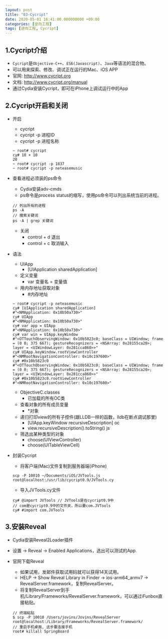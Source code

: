 ```yaml
---
layout: post
title: "03-Cycript"
date: 2020-05-01 16:41:00.000000000 +09:00
categories: [逆向工程]
tags: [逆向工程, Cycript]
---
```


## 1.Cycript介绍

+ `Cycript`是`Objective-C++`、`ES6(Javascript)`、`Java`等语法的混合物。
+ 可以用来探索、修改、调试正在运行的Mac、iOS APP
+ 官网: http://www.cycript.org
+ 文档: http://www.cycript.org/manual
+ 通过Cydia安装Cycript，即可在iPhone上调试运行中的App

## 2.Cycript开启和关闭

+ 开启

  + cycript
  + cycript -p 进程ID
  + cycript -p 进程名称

  ```
  ~ root# cycript
  cy# 10 + 10
  20
  ~ root# cycript -p 1837 
  ~ root# cycript -p neteasemusic
  ```

+ 查看进程必须装的ps命令

  + Cydia安装adv-cmds
  + ps命令是process status的缩写，使用ps命令可以列出系统当前的进程。

  ```
  // 列出所有的进程
  ps -A
  // 搜索关键词
  ps -A | grep 关键词
  ```

  + 关闭
    + control + d  退出
    + control + c  取消输入

+ 语法

  + UIApp
    + [UIApplication sharedApplication]
  + 定义变量
    + var 变量名 = 变量值
  + 用内存地址获取对象
    + #内存地址

  ```
  ~ root# cycript -p neteasemusic
  cy# [UIApplication sharedApplication]
  #"<NMApplication: 0x10b50a730>"
  cy# UIApp
  #"<NMApplication: 0x10b50a730>"
  cy# var app = UIApp
  #"<NMApplication: 0x10b50a730>"
  cy# var win = UIApp.keyWindow
  #"<OTTouchObservingWindow: 0x10b5823c0; baseClass = UIWindow; frame = (0 0; 375 667); gestureRecognizers = <NSArray: 0x28155ca20>; layer = <UIWindowLayer: 0x281cca860>>"
  cy# UIApp.keyWindow.rootViewController
  #"<NMRootNavigationController: 0x10c197600>"
  cy# #0x10b5823c0
  #"<OTTouchObservingWindow: 0x10b5823c0; baseClass = UIWindow; frame = (0 0; 375 667); gestureRecognizers = <NSArray: 0x28155ca20>; layer = <UIWindowLayer: 0x281cca860>>"
  cy# #0x10b5823c0.rootViewController
  #"<NMRootNavigationController: 0x10c197600>"
  ```

  + ObjectiveC.classes
    + 已加载的所有OC类
  + 查看对象的所有成员变量
    + *对象
  + 递归打印view的所有子控件(跟LLDB一样的函数，lldb在断点调试那里)
    + [UIApp.keyWindow recursiveDescription] oc
    + view.recursiveDescription().toString() js
  + 筛选出某种类型的对象
    + choose(UIViewController)
    + choose(UITableViewCell)

+ 封装Cycript

  + 将客户端(Mac)文件复制到服务器端(iPhone)

  ```
  scp -P 10010 ~/Documents/iOS/JVTools.js root@localhost:/usr/lib/cycript0.9/JVTools.cy
  ```

  + 导入JVTools.cy文件

  ```
  cy# @import JVTools // JVTools是在cycript0.9中
  // com是cycript0.9中的文件夹，所以要com.JVTools
  cy# #import com.JVTools 
  ```

## 3.安装Reveal

+ Cydia安装Reveal2Loader插件

+ 设置 -> Reveal -> Enabled Applications，选出可以测试的App.

+ 官网下载Reveal

  + 如果试用，发邮件获取试用码就可以获得14天试用。
  + HELP -> Show Reveal Library in Finder -> ios-arm64_armv7 -> RevealServer.framework，复制RevealServer。
  + 将复制RevealServer到手机/Library/Frameworks/RevealServer.framework，可以通过iFunbox直接粘贴。

  ```
  // 终端粘贴
  $ scp -P 10010 /Users/jovins/Jovins/RevealServer root@localhost:/Library/Frameworks/RevealServer.framework/
  // 重启手机桌面, 这步要连接手机
  root# killall SpringBoard
  ```
